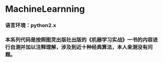 # MachineLearnning
### 语言环境：python2.x
### 本系列代码是按照图灵出版社出版的《机器学习实战》一书的内容进行自测并加以注释理解，涉及到近十种经典算法，本人亲测没有问题。
